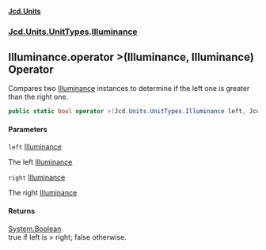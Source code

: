 #### [Jcd.Units](index.md 'index')
### [Jcd.Units.UnitTypes](Jcd.Units.UnitTypes.md 'Jcd.Units.UnitTypes').[Illuminance](Jcd.Units.UnitTypes.Illuminance.md 'Jcd.Units.UnitTypes.Illuminance')

## Illuminance.operator >(Illuminance, Illuminance) Operator

Compares two [Illuminance](Jcd.Units.UnitTypes.Illuminance.md 'Jcd.Units.UnitTypes.Illuminance') instances to determine if the left one is greater than the right one.

```csharp
public static bool operator >(Jcd.Units.UnitTypes.Illuminance left, Jcd.Units.UnitTypes.Illuminance right);
```
#### Parameters

<a name='Jcd.Units.UnitTypes.Illuminance.op_GreaterThan(Jcd.Units.UnitTypes.Illuminance,Jcd.Units.UnitTypes.Illuminance).left'></a>

`left` [Illuminance](Jcd.Units.UnitTypes.Illuminance.md 'Jcd.Units.UnitTypes.Illuminance')

The left [Illuminance](Jcd.Units.UnitTypes.Illuminance.md 'Jcd.Units.UnitTypes.Illuminance')

<a name='Jcd.Units.UnitTypes.Illuminance.op_GreaterThan(Jcd.Units.UnitTypes.Illuminance,Jcd.Units.UnitTypes.Illuminance).right'></a>

`right` [Illuminance](Jcd.Units.UnitTypes.Illuminance.md 'Jcd.Units.UnitTypes.Illuminance')

The right [Illuminance](Jcd.Units.UnitTypes.Illuminance.md 'Jcd.Units.UnitTypes.Illuminance')

#### Returns
[System.Boolean](https://docs.microsoft.com/en-us/dotnet/api/System.Boolean 'System.Boolean')  
true if left is > right; false otherwise.